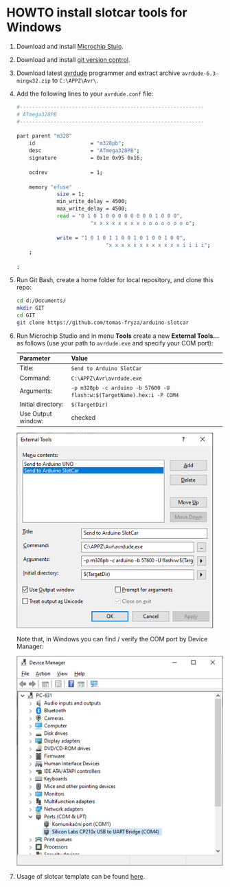 # HOWTO install slotcar tools for Windows

1. Download and install [Microchip Stuio](https://www.microchip.com/en-us/development-tools-tools-and-software/microchip-studio-for-avr-and-sam-devices).

2. Download and install [git version control](https://git-scm.com/).

3. Download latest [avrdude](http://savannah.nongnu.org/projects/avrdude) programmer and extract archive `avrdude-6.3-mingw32.zip` to `C:\APPZ\Avr\`.

4. Add the following lines to your `avrdude.conf` file:


   ```bash
   #------------------------------------------------------------
   # ATmega328PB
   #------------------------------------------------------------

   part parent "m328"
       id                  = "m328pb";
       desc                = "ATmega328PB";
       signature           = 0x1e 0x95 0x16;

       ocdrev              = 1;
        
       memory "efuse"
                size = 1;
                min_write_delay = 4500;
                max_write_delay = 4500;
                read = "0 1 0 1 0 0 0 0 0 0 0 0 1 0 0 0",
                           "x x x x x x x x o o o o o o o o";

                write = "1 0 1 0 1 1 0 0 1 0 1 0 0 1 0 0",
                                "x x x x x x x x x x x x i i i i";
       ;
        
   ;
   ```

5. Run Git Bash, create a home folder for local repository, and clone this repo:

   ```bash
   cd d:/Documents/
   mkdir GIT
   cd GIT
   git clone https://github.com/tomas-fryza/arduino-slotcar
   ```

6. Run Microchip Studio and in menu **Tools** create a new **External Tools...** as follows (use your path to `avrdude.exe` and specify your COM port):

   | Parameter | Value |
   | :-- | :-- |
   | Title: | `Send to Arduino SlotCar`
   | Command: | `C:\APPZ\Avr\avrdude.exe`
   | Arguments: | `-p m328pb -c arduino -b 57600 -U flash:w:$(TargetName).hex:i -P COM4`
   | Initial directory: | `$(TargetDir)`
   | Use Output window: | checked

   ![Set external tool](images/microchip_studio_config_avrdude.png)

   Note that, in Windows you can find / verify the COM port by Device Manager:

   ![Get COM port value](images/win_get_com_port.png)

7. Usage of slotcar template can be found [here](../firmware/README.md).
